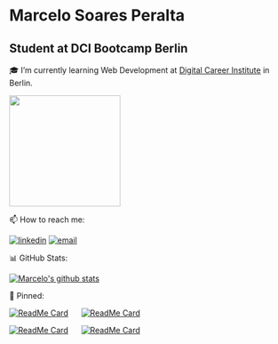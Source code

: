 # Marcelo Soares Peralta

## Student at DCI Bootcamp Berlin

:mortar_board: I’m currently learning Web Development at [Digital Career Institute](https://digitalcareerinstitute.org/) in Berlin.  

<img height="200" src="https://github.com/marcelosperalta/dci/blob/master/img_mern.png"/>

:mailbox: How to reach me:  

<!-- &nbsp;&nbsp;&nbsp;&nbsp;&nbsp;<a href="https://www.linkedin.com/in/marcelo-soares-peralta-b1a7aa95/"><img src="https://content.linkedin.com/content/dam/me/brand/en-us/brand-home/logos/01-dsk-e8-v2.png.original.png" width="120"></a> -->
[![linkedin](https://img.shields.io/badge/LinkedIn-Marcelo%20Soares%20Peralta-blue)](https://www.linkedin.com/in/marcelo-soares-peralta-b1a7aa95/)
<a href="mailto:marcelosperalta@gmail.com">![email](https://img.shields.io/badge/e--mail-marcelosperalta%40gmail.com-red)</a>

:bar_chart: GitHub Stats:

[![Marcelo's github stats](https://github-readme-stats.vercel.app/api?username=marcelosperalta&show_icons=true&theme=dracula)](https://github.com/anuraghazra/github-readme-stats)

:pushpin: Pinned:

[![ReadMe Card](https://github-readme-stats.vercel.app/api/pin/?username=marcelosperalta&repo=)](https://github.com/marcelosperalta/dci)&nbsp;&nbsp;&nbsp;&nbsp;&nbsp;&nbsp;[![ReadMe Card](https://github-readme-stats.vercel.app/api/pin/?username=marcelosperalta&repo=javascript)](https://github.com/marcelosperalta/javascript)

[![ReadMe Card](https://github-readme-stats.vercel.app/api/pin/?username=marcelosperalta&repo=mock-up_e-learning_platform)](https://github.com/marcelosperalta/dci)&nbsp;&nbsp;&nbsp;&nbsp;&nbsp;&nbsp;[![ReadMe Card](https://github-readme-stats.vercel.app/api/pin/?username=marcelosperalta&repo=mock-up_e-learning_platform_front-end)](https://github.com/marcelosperalta/javascript)